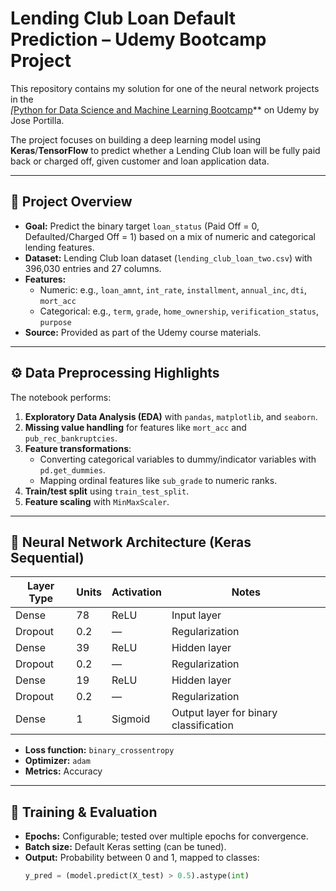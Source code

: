# Lending Club Loan Default Prediction – Udemy Bootcamp Project

This repository contains my solution for one of the neural network projects in the  
*[*[Python for Data Science and Machine Learning Bootcamp](https://www.udemy.com/course/python-for-data-science-and-machine-learning-bootcamp/)** on Udemy by Jose Portilla.

The project focuses on building a deep learning model using **Keras**/**TensorFlow** to predict whether a Lending Club loan will be fully paid back or charged off, given customer and loan application data.

---

## 📌 Project Overview
- **Goal:** Predict the binary target `loan_status` (Paid Off = 0, Defaulted/Charged Off = 1) based on a mix of numeric and categorical lending features.
- **Dataset:** Lending Club loan dataset (`lending_club_loan_two.csv`) with 396,030 entries and 27 columns.
- **Features:**  
  - Numeric: e.g., `loan_amnt`, `int_rate`, `installment`, `annual_inc`, `dti`, `mort_acc`  
  - Categorical: e.g., `term`, `grade`, `home_ownership`, `verification_status`, `purpose`
- **Source:** Provided as part of the Udemy course materials.

---

## ⚙ Data Preprocessing Highlights
The notebook performs:
1. **Exploratory Data Analysis (EDA)** with `pandas`, `matplotlib`, and `seaborn`.
2. **Missing value handling** for features like `mort_acc` and `pub_rec_bankruptcies`.
3. **Feature transformations**:
   - Converting categorical variables to dummy/indicator variables with `pd.get_dummies`.
   - Mapping ordinal features like `sub_grade` to numeric ranks.
4. **Train/test split** using `train_test_split`.
5. **Feature scaling** with `MinMaxScaler`.

---

## 🧠 Neural Network Architecture (Keras Sequential)
| Layer Type | Units | Activation | Notes |
|------------|-------|------------|-------|
| Dense | 78 | ReLU | Input layer |
| Dropout | 0.2 | — | Regularization |
| Dense | 39 | ReLU | Hidden layer |
| Dropout | 0.2 | — | Regularization |
| Dense | 19 | ReLU | Hidden layer |
| Dropout | 0.2 | — | Regularization |
| Dense | 1  | Sigmoid | Output layer for binary classification |

- **Loss function:** `binary_crossentropy`
- **Optimizer:** `adam`
- **Metrics:** Accuracy

---

## 🚀 Training & Evaluation
- **Epochs:** Configurable; tested over multiple epochs for convergence.
- **Batch size:** Default Keras setting (can be tuned).
- **Output:** Probability between 0 and 1, mapped to classes:
  ```python
  y_pred = (model.predict(X_test) > 0.5).astype(int)
